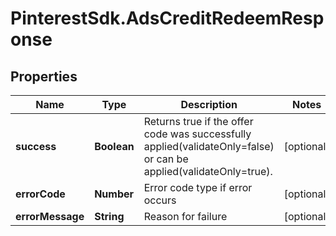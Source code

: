 # PinterestSdk.AdsCreditRedeemResponse

## Properties

Name | Type | Description | Notes
------------ | ------------- | ------------- | -------------
**success** | **Boolean** | Returns true if the offer code was successfully applied(validateOnly&#x3D;false) or can be applied(validateOnly&#x3D;true). | [optional] 
**errorCode** | **Number** | Error code type if error occurs | [optional] 
**errorMessage** | **String** | Reason for failure | [optional] 


